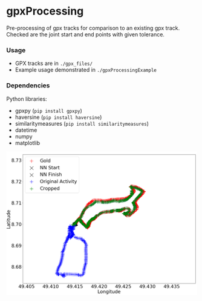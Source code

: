 # gpxProcessing

Pre-processing of gpx tracks for comparison to an existing gpx track. Checked are the joint start and end points with  given tolerance. 

### Usage 
- GPX tracks are in `./gpx_files/`
- Example usage demonstrated in `./gpxProcessingExample`

### Dependencies
Python libraries:

* gpxpy (`pip install gpxpy`)
* haversine (`pip install haversine`)
* similaritymeasures (`pip install similaritymeasures`)
* datetime
* numpy
* matplotlib

![Example image](/images/example_cropped_track.png "Example of gpx crop")
